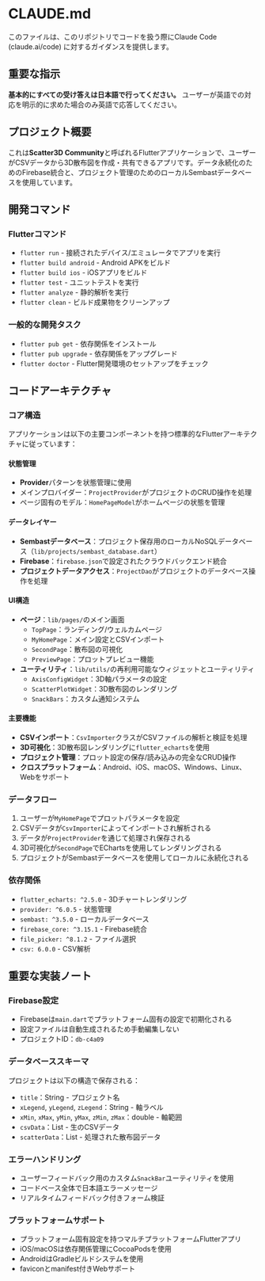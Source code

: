 # CLAUDE.md

このファイルは、このリポジトリでコードを扱う際にClaude Code (claude.ai/code) に対するガイダンスを提供します。

## 重要な指示

**基本的にすべての受け答えは日本語で行ってください。** ユーザーが英語での対応を明示的に求めた場合のみ英語で応答してください。

## プロジェクト概要

これは**Scatter3D Community**と呼ばれるFlutterアプリケーションで、ユーザーがCSVデータから3D散布図を作成・共有できるアプリです。データ永続化のためのFirebase統合と、プロジェクト管理のためのローカルSembastデータベースを使用しています。

## 開発コマンド

### Flutterコマンド
- `flutter run` - 接続されたデバイス/エミュレータでアプリを実行
- `flutter build android` - Android APKをビルド
- `flutter build ios` - iOSアプリをビルド
- `flutter test` - ユニットテストを実行
- `flutter analyze` - 静的解析を実行
- `flutter clean` - ビルド成果物をクリーンアップ

### 一般的な開発タスク
- `flutter pub get` - 依存関係をインストール
- `flutter pub upgrade` - 依存関係をアップグレード
- `flutter doctor` - Flutter開発環境のセットアップをチェック

## コードアーキテクチャ

### コア構造
アプリケーションは以下の主要コンポーネントを持つ標準的なFlutterアーキテクチャに従っています：

#### 状態管理
- **Provider**パターンを状態管理に使用
- メインプロバイダー：`ProjectProvider`がプロジェクトのCRUD操作を処理
- ページ固有のモデル：`HomePageModel`がホームページの状態を管理

#### データレイヤー
- **Sembastデータベース**：プロジェクト保存用のローカルNoSQLデータベース（`lib/projects/sembast_database.dart`）
- **Firebase**：`firebase.json`で設定されたクラウドバックエンド統合
- **プロジェクトデータアクセス**：`ProjectDao`がプロジェクトのデータベース操作を処理

#### UI構造
- **ページ**：`lib/pages/`のメイン画面
  - `TopPage`：ランディング/ウェルカムページ
  - `MyHomePage`：メイン設定とCSVインポート
  - `SecondPage`：散布図の可視化
  - `PreviewPage`：プロットプレビュー機能
- **ユーティリティ**：`lib/utils/`の再利用可能なウィジェットとユーティリティ
  - `AxisConfigWidget`：3D軸パラメータの設定
  - `ScatterPlotWidget`：3D散布図のレンダリング
  - `SnackBars`：カスタム通知システム

#### 主要機能
- **CSVインポート**：`CsvImporter`クラスがCSVファイルの解析と検証を処理
- **3D可視化**：3D散布図レンダリングに`flutter_echarts`を使用
- **プロジェクト管理**：プロット設定の保存/読み込みの完全なCRUD操作
- **クロスプラットフォーム**：Android、iOS、macOS、Windows、Linux、Webをサポート

### データフロー
1. ユーザーが`MyHomePage`でプロットパラメータを設定
2. CSVデータが`CsvImporter`によってインポートされ解析される
3. データが`ProjectProvider`を通じて処理され保存される
4. 3D可視化が`SecondPage`でEChartsを使用してレンダリングされる
5. プロジェクトがSembastデータベースを使用してローカルに永続化される

### 依存関係
- `flutter_echarts: ^2.5.0` - 3Dチャートレンダリング
- `provider: ^6.0.5` - 状態管理
- `sembast: ^3.5.0` - ローカルデータベース
- `firebase_core: ^3.15.1` - Firebase統合
- `file_picker: ^8.1.2` - ファイル選択
- `csv: 6.0.0` - CSV解析

## 重要な実装ノート

### Firebase設定
- Firebaseは`main.dart`でプラットフォーム固有の設定で初期化される
- 設定ファイルは自動生成されるため手動編集しない
- プロジェクトID：`db-c4a09`

### データベーススキーマ
プロジェクトは以下の構造で保存される：
- `title`：String - プロジェクト名
- `xLegend`, `yLegend`, `zLegend`：String - 軸ラベル
- `xMin`, `xMax`, `yMin`, `yMax`, `zMin`, `zMax`：double - 軸範囲
- `csvData`：List - 生のCSVデータ
- `scatterData`：List - 処理された散布図データ

### エラーハンドリング
- ユーザーフィードバック用のカスタム`SnackBar`ユーティリティを使用
- コードベース全体で日本語エラーメッセージ
- リアルタイムフィードバック付きフォーム検証

### プラットフォームサポート
- プラットフォーム固有設定を持つマルチプラットフォームFlutterアプリ
- iOS/macOSは依存関係管理にCocoaPodsを使用
- AndroidはGradleビルドシステムを使用
- faviconとmanifest付きWebサポート